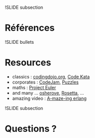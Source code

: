 !SLIDE subsection
# Références

!SLIDE bullets
# Resources
* classics : [codingdojo.org](http://codingdojo.org/cgi-bin/wiki.pl?KataCatalogue), [Code Kata](http://codekata.pragprog.com/)
* corporates : [CodeJam](http://code.google.com/codejam), [Puzzles](http://www.facebook.com/careers/puzzles.php)
* maths : [Project Euler](http://projecteuler.net/index.php?section=problems)
* and many ... [osherove](http://osherove.com/tdd-kata-1/), [Rosetta](http://rosettacode.org/wiki/Main_Page), ...
* amazing video : [A-maze-ing erlang](http://vimeo.com/26296970)

!SLIDE subsection
# Questions ?